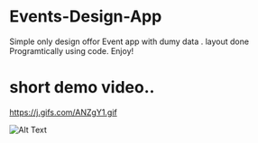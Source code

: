 # Events-Design-App


Simple only design offor Event  app with dumy data . layout done Programtically using code.
Enjoy!

# short demo video..

https://j.gifs.com/ANZgY1.gif



![Alt Text](https://j.gifs.com/ANZgY1.gif)
